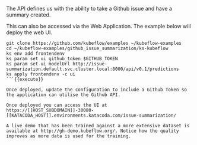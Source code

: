The API defines us with the ability to take a Github issue and have a summary created.

This can also be accessed via the Web Application. The example below will deploy the web UI.

```
git clone https://github.com/kubeflow/examples ~/kubeflow-examples
cd ~/kubeflow-examples/github_issue_summarization/ks-kubeflow
ks env add frontendenv
ks param set ui github_token $GITHUB_TOKEN
ks param set ui modelUrl http://issue-summarization.default.svc.cluster.local:8000/api/v0.1/predictions
ks apply frontendenv -c ui
```{{execute}}

Once deployed, update the configuration to include a Github Token so the application can utilise the Github API.

Once deployed you can access the UI at https://[[HOST_SUBDOMAIN]]-30080-[[KATACODA_HOST]].environments.katacoda.com/issue-summarization/

A live demo that has been trained against a more extensive dataset is available at http://gh-demo.kubeflow.org/. Notice how the quality improves as more data is used for the training.
